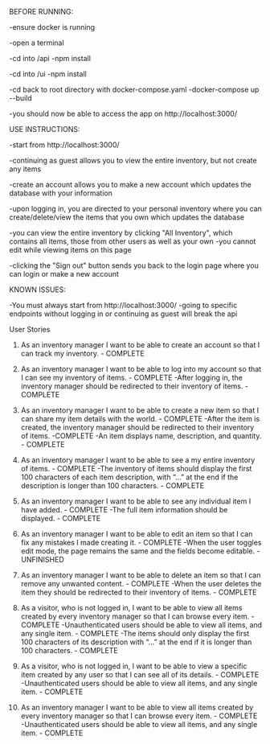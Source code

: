 BEFORE RUNNING:

-ensure docker is running

-open a terminal

-cd into /api
    -npm install

-cd into /ui
    -npm install

-cd back to root directory with docker-compose.yaml
    -docker-compose up --build

-you should now be able to access the app on http://localhost:3000/


USE INSTRUCTIONS:

-start from http://localhost:3000/

-continuing as guest allows you to view the entire inventory, but not create any items

-create an account allows you to make a new account which updates the database with your information

-upon logging in, you are directed to your personal inventory where you can create/delete/view the items that you own which updates the database

-you can view the entire inventory by clicking "All Inventory", which contains all items, those from other users as well as your own
    -you cannot edit while viewing items on this page

-clicking the "Sign out" button sends you back to the login page where you can login or make a new account


KNOWN ISSUES:

-You must always start from http://localhost:3000/
    -going to specific endpoints without logging in or continuing as guest will break the api


User Stories
1. As an inventory manager I want to be able to create an account so that I can track my inventory. - COMPLETE

2. As an inventory manager I want to be able to log into my account so that I can see my inventory of items. - COMPLETE
    -After logging in, the inventory manager should be redirected to their inventory of items. - COMPLETE
   
3. As an inventory manager I want to be able to create a new item so that I can share my item details with the world. - COMPLETE
    -After the item is created, the inventory manager should be redirected to their inventory of items. -COMPLETE
    -An item displays name, description, and quantity. - COMPLETE
    
4. As an inventory manager I want to be able to see a my entire inventory of items. - COMPLETE
    -The inventory of items should display the first 100 characters of each item description, with “...” at the end if the description is longer than 100 characters. - COMPLETE

5. As an inventory manager I want to be able to see any individual item I have added. - COMPLETE
    -The full item information should be displayed. - COMPLETE

6. As an inventory manager I want to be able to edit an item so that I can fix any mistakes I made creating it. - COMPLETE
    -When the user toggles edit mode, the page remains the same and the fields become editable. - UNFINISHED

7. As an inventory manager I want to be able to delete an item so that I can remove any unwanted content. - COMPLETE
    -When the user deletes the item they should be redirected to their inventory of items. - COMPLETE

8. As a visitor, who is not logged in, I want to be able to view all items created by every inventory manager so that I can browse every item. - COMPLETE
    -Unauthenticated users should be able to view all items, and any single item. - COMPLETE
    -The items should only display the first 100 characters of its description with “...” at the end if it is longer than 100 characters. - COMPLETE

9. As a visitor, who is not logged in, I want to be able to view a specific item created by any user so that I can see all of its details. - COMPLETE
    -Unauthenticated users should be able to view all items, and any single item. - COMPLETE

10. As an inventory manager I want to be able to view all items created by every inventory manager so that I can browse every item. - COMPLETE
    -Unauthenticated users should be able to view all items, and any single item. - COMPLETE